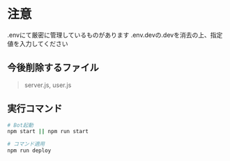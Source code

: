 # 注意
.envにて厳密に管理しているものがあります
.env.devの.devを消去の上、指定値を入力してください

## 今後削除するファイル
> server.js, user.js

## 実行コマンド
```bash
# Bot起動
npm start || npm run start

# コマンド適用
npm run deploy
```